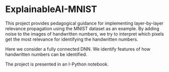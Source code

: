 # ExplainableAI-MNIST

This project provides pedagogical guidance for implementing layer-by-layer relevance propagation using the MNIST dataset as an example.
By adding noise to the images of handwritten numbers, we try to interpret which pixels get the most relevance for identifying the handwritten numbers.

Here we consider a fully connected DNN.
We identify features of how handwritten numbers can be identified.

The project is presented in an I-Python notebook.
